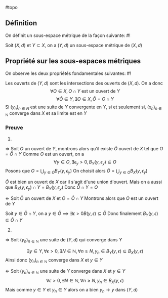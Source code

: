 #topo
## Définition
On définit un sous-espace métrique de la façon suivante: #!

Soit $(X, d)$ et $Y \subset X$, on a $(Y, d)$ un sous-espace métrique de $(X, d)$
<!--ID: 1729504947025-->



## Propriété sur les sous-espaces métriques
On observe les deux propriétés fondamentales suivantes: #!

Les ouverts de $(Y, d)$ sont les intersections des ouverts de $(X,d)$. On a donc
$$\forall O \in X, O \cap Y \text{ est un ouvert de } Y$$
$$\forall \tilde O \in Y, \exists O \in X, \tilde O  = O \cap Y$$
Si $(y_n)_{n \in N}$ est une suite de $Y$ convergente en $Y$, si et seulement si, $(x_n)_{n \in \mathbb N}$ converge dans $X$ et sa limite est en $Y$
<!--ID: 1729504947027-->



### Preuve
1)
$\Rightarrow$
Soit $O$ un ouvert de $Y$, montrons alors qu'il existe $\tilde O$ ouvert de $X$ tel que $O = \tilde O \cap Y$ 
Comme $O$ est un ouvert, on a
$$\forall y \in O, \exists \epsilon_y > 0, B_Y(y, \epsilon_y) \subseteq O$$
Posons que $O = \bigcup_{y \in O}B_Y(y, \epsilon_y)$
On choisit alors $\tilde O = \bigcup_{y \in O}B_X(y, \epsilon_y)$

$\tilde O$ est bien un ouvert de $X$ car il s'agit d'une union d'ouvert.
Mais on a aussi que $B_X(y, \epsilon_y) \cap Y = B_Y(y, \epsilon_y)$ 
Donc $\tilde O \cap Y = O$

$\Leftarrow$
Soit $\tilde O$ un ouvert de $X$ et $O = \tilde O \cap Y$ 
Montrons alors que $O$ est un ouvert de $Y$

Soit $y \in \tilde O \cap Y$, on a $y \in \tilde O \implies \exists \epsilon > 0 B(y, \epsilon) \subseteq \tilde O$
Donc finalement $B_Y(y, \epsilon) \subseteq \tilde O \cap Y$ 

2)
$\Rightarrow$ Soit $(y_n)_{n \in \mathbb N}$ une suite de $(Y, d)$ qui converge dans $Y$

$$\exists y \in Y, \forall \epsilon > 0, \exists N \in \mathbb N, \forall n \geq N, y_n \in B_Y(y, \epsilon) \subseteq B_X(y, \epsilon)$$
Ainsi donc $(y_n)_{n \in \mathbb N}$ converge dans $X$ et $y \in Y$

$\Leftarrow$ Soit $(y_n)_{n \in \mathbb N}$ une suite de $Y$ converge dans $X$ et $y \in Y$
$$\forall \epsilon > 0, \exists N\in \mathbb N, \forall n \geq N, y_n \in B_X(y, \epsilon)$$
Mais comme $y \in Y$ et $y_n \in Y$ alors on a bien $y_n \to y$ dans $(Y, d)$
$$\tag*{$\blacksquare$}$$